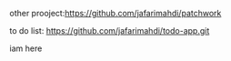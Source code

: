 other prooject:https://github.com/jafarimahdi/patchwork

to do list: https://github.com/jafarimahdi/todo-app.git

iam here
